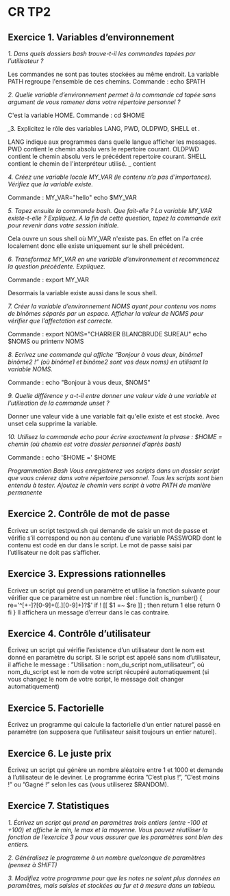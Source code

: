 # CR TP2

## Exercice 1. Variables d’environnement

_1. Dans quels dossiers bash trouve-t-il les commandes tapées par l’utilisateur ?_

Les commandes ne sont pas toutes stockées au même endroit.
La variable PATH regroupe l'ensemble de ces chemins.
Commande : echo $PATH

_2. Quelle variable d’environnement permet à la commande cd tapée sans argument de vous ramener dans
votre répertoire personnel ?_

C'est la variable HOME.
Commande : cd $HOME

_3. Explicitez le rôle des variables LANG, PWD, OLDPWD, SHELL et _._

LANG indique aux programmes dans quelle langue afficher les messages.
PWD contient le chemin absolu vers le repertoire courant.
OLDPWD contient le chemin absolu vers le précédent repertoire courant.
SHELL contient le chemin de l'interpréteur utilisé.
_ contient 

_4. Créez une variable locale MY_VAR (le contenu n’a pas d’importance). Vérifiez que la variable existe._

Commande : 
MY_VAR="hello"
echo $MY_VAR

_5. Tapez ensuite la commande bash. Que fait-elle ? La variable MY_VAR existe-t-elle ? Expliquez. A la fin
de cette question, tapez la commande exit pour revenir dans votre session initiale._

Cela ouvre un sous shell  où MY_VAR n'existe pas. En effet on l'a crée localement donc elle existe uniquement sur le shell précédent.

_6. Transformez MY_VAR en une variable d’environnement et recommencez la question précédente. Expliquez._

Commande :
export MY_VAR

Desormais la variable existe aussi dans le sous shell.

_7. Créer la variable d’environnement NOMS ayant pour contenu vos noms de binômes séparés par un espace.
Afficher la valeur de NOMS pour vérifier que l’affectation est correcte._

Commande :
export NOMS="CHARRIER BLANCBRUDE SUREAU"
echo $NOMS ou printenv NOMS

_8. Ecrivez une commande qui affiche ”Bonjour à vous deux, binôme1 binôme2 !” (où binôme1 et binôme2
sont vos deux noms) en utilisant la variable NOMS._

Commande :
echo "Bonjour à vous deux, $NOMS"

_9. Quelle différence y a-t-il entre donner une valeur vide à une variable et l’utilisation de la commande
unset ?_

Donner une valeur vide à une variable fait qu'elle existe et est stocké. Avec unset cela supprime la variable.

_10. Utilisez la commande echo pour écrire exactement la phrase : $HOME = chemin (où chemin est votre
dossier personnel d’après bash)_

Commande :
echo '$HOME =' $HOME


_Programmation Bash
Vous enregistrerez vos scripts dans un dossier script que vous créerez dans votre répertoire personnel.
Tous les scripts sont bien entendu à tester.
Ajoutez le chemin vers script à votre PATH de manière permanente_

## Exercice 2. Contrôle de mot de passe

Écrivez un script testpwd.sh qui demande de saisir un mot de passe et vérifie s’il correspond ou non au
contenu d’une variable PASSWORD dont le contenu est codé en dur dans le script. Le mot de passe saisi par
l’utilisateur ne doit pas s’afficher.

## Exercice 3. Expressions rationnelles
Ecrivez un script qui prend un paramètre et utilise la fonction suivante pour vérifier que ce paramètre
est un nombre réel :
function is_number()
{
re='^[+-]?[0-9]+([.][0-9]+)?$'
if ! [[ $1 =~ $re ]] ; then
return 1
else
return 0
fi
}
Il affichera un message d’erreur dans le cas contraire.

## Exercice 4. Contrôle d’utilisateur

Écrivez un script qui vérifie l’existence d’un utilisateur dont le nom est donné en paramètre du script. Si le
script est appelé sans nom d’utilisateur, il affiche le message : ”Utilisation : nom_du_script nom_utilisateur”,
où nom_du_script est le nom de votre script récupéré automatiquement (si vous changez le nom de votre
script, le message doit changer automatiquement)

## Exercice 5. Factorielle

Écrivez un programme qui calcule la factorielle d’un entier naturel passé en paramètre (on supposera que
l’utilisateur saisit toujours un entier naturel).

## Exercice 6. Le juste prix

Écrivez un script qui génère un nombre aléatoire entre 1 et 1000 et demande à l’utilisateur de le deviner.
Le programme écrira ”C’est plus !”, ”C’est moins !” ou ”Gagné !” selon les cas (vous utiliserez $RANDOM).

## Exercice 7. Statistiques

_1. Écrivez un script qui prend en paramètres trois entiers (entre -100 et +100) et affiche le min, le max
et la moyenne. Vous pouvez réutiliser la fonction de l’exercice 3 pour vous assurer que les paramètres
sont bien des entiers._

_2. Généralisez le programme à un nombre quelconque de paramètres (pensez à SHIFT)_

_3. Modifiez votre programme pour que les notes ne soient plus données en paramètres, mais saisies et
stockées au fur et à mesure dans un tableau._


